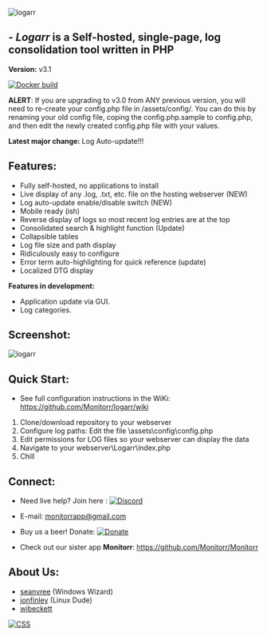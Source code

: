
![logarr](https://i.imgur.com/BxmpBtA.png)

## - *Logarr* is a Self-hosted, single-page, log consolidation tool written in PHP 

**Version:** v3.1

[![Docker build](https://img.shields.io/docker/build/monitorr/logarr.svg?maxAge=2592000)](https://hub.docker.com/r/monitorr/logarr/)

**ALERT**: If you are upgrading to v3.0 from ANY previous version, you will need to re-create your config.php file in /assets/config/. You can do this by renaming your old config file, coping the config.php.sample to config.php, and then edit the newly created config.php file with your values. 


**Latest major change:**  Log Auto-update!!!

## Features:

 - Fully self-hosted, no applications to install
 - Live display of any .log, .txt, etc. file on the hosting webserver (NEW)
 - Log auto-update enable/disable switch (NEW)
 - Mobile ready (ish)
 - Reverse display of logs so most recent log entries are at the top
 - Consolidated search & highlight function (Update)
 - Collapsible tables
 - Log file size and path display
 - Ridiculously easy to configure
 - Error term auto-highlighting for quick reference (update)
 - Localized DTG display

 **Features in development:**
- Application update via GUI.
- Log categories.
 
 
## Screenshot:

![logarr](https://i.imgur.com/br6T0Y4.png)


## Quick Start:
- See full configuration instructions in the WiKi: https://github.com/Monitorr/logarr/wiki
1) Clone/download repository to your webserver
2) Configure log paths: Edit the file \assets\config\config.php 
3) Edit permissions for LOG files so your webserver can display the data
4) Navigate to your webserver\Logarr\index.php
5) Chill

## Connect:
- Need live help?  Join here :   [![Discord](https://img.shields.io/discord/102860784329052160.svg)](https://discord.gg/YKbRXtt)

- E-mail: monitorrapp@gmail.com

- Buy us a beer! Donate:        [![Donate](https://img.shields.io/badge/Donate-PayPal-green.svg)](https://paypal.me/monitorrapp)

- Check out our sister app **Monitorr**:  https://github.com/Monitorr/Monitorr

## About Us:
- [seanvree](https://github.com/seanvree) (Windows Wizard)
- [jonfinley](https://github.com/jonfinley) (Linux Dude)
- [wjbeckett](https://github.com/wjbeckett)


[![CSS](https://jigsaw.w3.org/css-validator/images/vcss)](https://jigsaw.w3.org/css-validator/check/refererr/)
